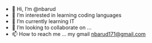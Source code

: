 - 👋 Hi, I’m @nbarud
- 👀 I’m interested in learning coding languages
- 🌱 I’m currently learning IT
- 💞️ I’m looking to collaborate on ...
- 📫 How to reach me ... my gmail nbarud171@gmail.com

<!---
nbarud/nbarud is a ✨ special ✨ repository because its `README.md` (this file) appears on your GitHub profile.
You can click the Preview link to take a look at your changes.
--->
